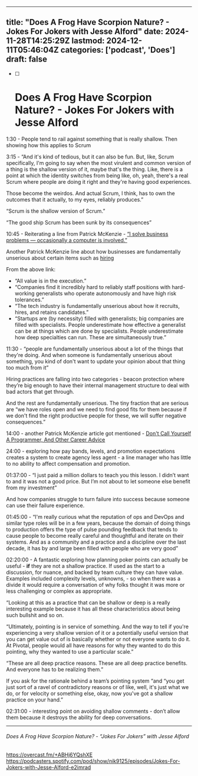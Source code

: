 
---
title: "Does A Frog Have Scorpion Nature? - Jokes For Jokers with Jesse Alford"
date: 2024-11-28T14:25:29Z
lastmod: 2024-12-11T05:46:04Z
categories: ['podcast', 'Does']
draft: false
---


- [ ] # Does A Frog Have Scorpion Nature? - Jokes For Jokers with Jesse Alford

1:30 - People tend to rail against something that is really shallow.
Then showing how this applies to Scrum

3:15 - “And it's kind of tedious, but it can also be fun. But, like, Scrum specifically, I'm going to say when the most virulent and common version of a thing is the shallow version of it, maybe that's the thing. Like, there is a point at which the identity switches from being like, oh, yeah, there's a real Scrum where people are doing it right and they're having good experiences.

Those become the weirdos. And actual Scrum, I think, has to own the outcomes that it actually, to my eyes, reliably produces.”

“Scrum is the shallow version of Scrum.”

“The good ship Scrum has been sunk by its consequences”

10:45 - Reiterating a line from Patrick McKenzie - [“I solve business problems — occasionally a computer is involved.”](https://training.kalzumeus.com/newsletters/archive/consulting_1)

Another Patrick McKenzie line about how businesses are fundamentally unserious about certain items such as [hiring](https://threadreaderapp.com/thread/936615043126370306.html)

From the above link:
* “All value is in the execution.”
* “Companies find it incredibly hard to reliably staff positions with hard-working generalists who operate autonomously and have high risk tolerances.”
* “The tech industry is fundamentally unserious about how it recruits, hires, and retains candidates.”
* “Startups are (by necessity) filled with generalists; big companies are filled with specialists. People underestimate how effective a generalist can be at things which are done by specialists. People underestimate how deep specialties can run. These are simultaneously true.”

11:30 - “people are fundamentally unserious about a lot of the things that they're doing. And when someone is fundamentally unserious about something, you kind of don't want to update your opinion about that thing too much from it”

Hiring practices are falling into two categories - beacon protection where they’re big enough to have their internal management structure to deal with bad actors that get through.

And the rest are fundamentally unserious. The tiny fraction that are serious are “we have roles open and we need to find good fits for them because if we don't find the right productive people for these, we will suffer negative consequences.”

14:00 - another Patrick McKenzie article got mentioned - [Don't Call Yourself A Programmer, And Other Career Advice](https://www.kalzumeus.com/2011/10/28/dont-call-yourself-a-programmer/)

24:00 - exploring how pay bands, levels, and promotion expectations creates a system to create agency less agent - a line manager who has little to no ability to affect compensation and promotion.

01:37:00 - “I just paid a million dollars to teach you this lesson. I didn’t want to and it was not a good price. But I’m not about to let someone else benefit from my investment”

And how companies struggle to turn failure into success because someone can use their failure experience.

01:45:00 - “I'm really curious what the reputation of ops and DevOps and similar type roles will be in a few years, because the domain of doing things to production offers the type of pulse pounding feedback that tends to cause people to become really careful and thoughtful and iterate on their systems. And as a community and a practice and a discipline over the last decade, it has by and large been filled with people who are very good”

02:20:00 - A fantastic exploring how planning poker points can actually be useful - **if** they are not a shallow practice. If used as the start to a discussion, for nuance, and backed by team culture they can have value. Examples included complexity levels, unknowns,  - so when there was a divide it would require a conversation of why folks thought it was more or less challenging or complex as appropriate.

“Looking at this as a practice that can be shallow or deep is a really interesting example because it has all these characteristics about being such bullshit and so on.

“Ultimately, pointing is in service of something. And the way to tell if you're experiencing a very shallow version of it or a potentially useful version that you can get value out of is basically whether or not everyone wants to do it. At Pivotal, people would all have reasons for why they wanted to do this pointing, why they wanted to use a particular scale.”

“These are all deep practice reasons. These are all deep practice benefits. And everyone has to be realizing them.”

If you ask for the rationale behind a team’s pointing system “and “you get just sort of a ravel of contradictory reasons or of like, well, it's just what we do, or for velocity or something else, okay, now you've got a shallow practice on your hand.”

02:31:00 - interesting point on avoiding shallow comments - don’t allow them because it destroys the ability for deep conversations.

---
###### Does A Frog Have Scorpion Nature? - “Jokes For Jokers” with Jesse Alford

https://overcast.fm/+ABHj6YQshXE  
https://podcasters.spotify.com/pod/show/nik9125/episodes/Jokes-For-Jokers-with-Jesse-Alford-e2imrad

<!-- #public -->
<!-- #podcast -->
<!-- #Does A Frog Have Scorpion Nature?# -->

<!-- {BearID:C85E3968-2915-4844-B814-23B4366C91A7} -->
